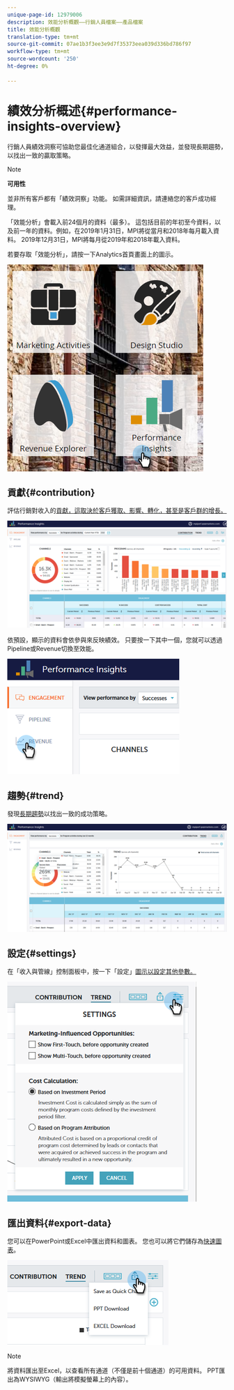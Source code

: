 ```yaml
---
unique-page-id: 12979006
description: 效能分析概觀——行銷人員檔案——產品檔案
title: 效能分析概觀
translation-type: tm+mt
source-git-commit: 07ae1b3f3ee3e9d7f35373eea039d336bd786f97
workflow-type: tm+mt
source-wordcount: '250'
ht-degree: 0%

---
```



# 績效分析概述{#performance-insights-overview}

行銷人員績效洞察可協助您最佳化通道組合，以發揮最大效益，並發現長期趨勢，以找出一致的贏取策略。

>[!NOTE]
>
>**可用性**
>
>並非所有客戶都有「績效洞察」功能。 如需詳細資訊，請連絡您的客戶成功經理。

「效能分析」會載入前24個月的資料（最多）。 這包括目前的年初至今資料，以及前一年的資料。例如，在2019年1月31日，MPI將從當月和2018年每月載入資料。 2019年12月31日，MPI將每月從2019年和2018年載入資料。

若要存取「效能分析」，請按一下Analytics首頁畫面上的圖示。

![](assets/one.png)

## 貢獻{#contribution}

評估行銷對收入的[貢獻，這取決於客戶獲取、影響、轉化，甚至是客戶群的增長。](http://docs.marketo.com/x/QAvG)

![](assets/two.png)

依預設，顯示的資料會依參與來反映績效。 只要按一下其中一個，您就可以透過Pipeline或Revenue切換至效能。

![](assets/3.png)

## 趨勢{#trend}

發現[長期趨勢](http://docs.marketo.com/x/QgvG)以找出一致的成功策略。

![](assets/4.png)

## 設定{#settings}

在「收入與管線」控制面板中，按一下「設定」[圖示以設定其他參數。](http://docs.marketo.com/x/pIDS)

![](assets/5.png)

## 匯出資料{#export-data}

您可以在PowerPoint或Excel中匯出資料和圖表。 您也可以將它們儲存為[快速圖表](https://docs.marketo.com/x/iRLG)。

![](assets/6.png)

>[!NOTE]
>
>將資料匯出至Excel，以查看所有通道（不僅是前十個通道）的可用資料。 PPT匯出為WYSIWYG（輸出將模擬螢幕上的內容）。

